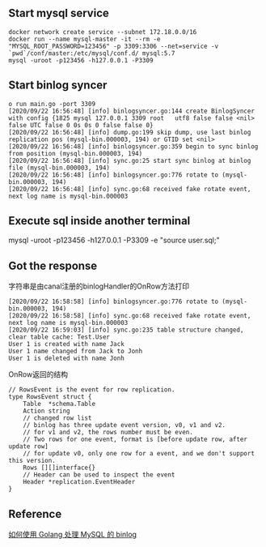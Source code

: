 ## Start mysql service
```
docker network create service --subnet 172.18.0.0/16
docker run --name mysql-master -it --rm -e "MYSQL_ROOT_PASSWORD=123456" -p 3309:3306 --net=service -v `pwd`/conf/master:/etc/mysql/conf.d/ mysql:5.7
mysql -uroot -p123456 -h127.0.0.1 -P3309
```

## Start binlog syncer
```
o run main.go -port 3309
[2020/09/22 16:56:48] [info] binlogsyncer.go:144 create BinlogSyncer with config {1825 mysql 127.0.0.1 3309 root   utf8 false false <nil> false UTC false 0 0s 0s 0 false false 0}
[2020/09/22 16:56:48] [info] dump.go:199 skip dump, use last binlog replication pos (mysql-bin.000003, 194) or GTID set <nil>
[2020/09/22 16:56:48] [info] binlogsyncer.go:359 begin to sync binlog from position (mysql-bin.000003, 194)
[2020/09/22 16:56:48] [info] sync.go:25 start sync binlog at binlog file (mysql-bin.000003, 194)
[2020/09/22 16:56:48] [info] binlogsyncer.go:776 rotate to (mysql-bin.000003, 194)
[2020/09/22 16:56:48] [info] sync.go:68 received fake rotate event, next log name is mysql-bin.000003
```

## Execute sql inside another terminal
mysql -uroot -p123456 -h127.0.0.1 -P3309 -e "source user.sql;"

## Got the response
字符串是由canal注册的binlogHandler的OnRow方法打印
```
[2020/09/22 16:58:58] [info] binlogsyncer.go:776 rotate to (mysql-bin.000003, 194)
[2020/09/22 16:58:58] [info] sync.go:68 received fake rotate event, next log name is mysql-bin.000003
[2020/09/22 16:59:03] [info] sync.go:235 table structure changed, clear table cache: Test.User
User 1 is created with name Jack
User 1 name changed from Jack to Jonh
User 1 is deleted with name Jonh
```

OnRow返回的结构
```
// RowsEvent is the event for row replication.
type RowsEvent struct {
	Table  *schema.Table
	Action string
	// changed row list
	// binlog has three update event version, v0, v1 and v2.
	// for v1 and v2, the rows number must be even.
	// Two rows for one event, format is [before update row, after update row]
	// for update v0, only one row for a event, and we don't support this version.
	Rows [][]interface{}
	// Header can be used to inspect the event
	Header *replication.EventHeader
}
```

## Reference
[如何使用 Golang 处理 MySQL 的 binlog](https://studygolang.com/articles/21373)